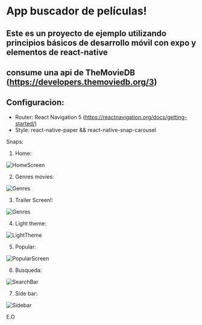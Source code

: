 # App buscador de películas!

## Este es un proyecto de ejemplo utilizando principios básicos de desarrollo móvil con expo y elementos de react-native

## consume una api de TheMovieDB (https://developers.themoviedb.org/3)
## Configuracion: 
 - Router: React Navigation 5 (https://reactnavigation.org/docs/getting-started/)
 - Style: react-native-paper && react-native-snap-carousel

Snaps:

1. Home:

![HomeScreen](./assets/home.jpeg)

2. Genres movies:

![Genres](./assets/genres.jpeg)

3. Trailer Screen!:

![Genres](./assets/trailer.jpeg)

4. Light theme:

![LightTheme](./assets/lightTheme.jpeg)

5. Popular:

![PopularScreen](./assets/popular.jpeg)

6. Busqueda:

![SearchBar](./assets/search.jpeg)

7. Side bar:

![Sidebar](./assets/Draw.jpeg)

E.O
